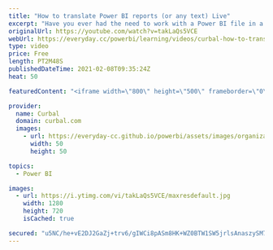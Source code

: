 ```yaml
---
title: "How to translate Power BI reports (or any text) Live"
excerpt: "Have you ever had the need to work with a Power BI file in a different language that those you know? Or travelled somewhere where you couldnt speak the language?  In today's video, I will show you how to translate any text live. No more language barriers :)  Here you can download all the pbix files:"
originalUrl: https://youtube.com/watch?v=takLaQs5VCE
webUrl: https://everyday.cc/powerbi/learning/videos/curbal-how-to-translate-power-bi-reports-or-any-text-live/
type: video
price: Free
length: PT2M48S
publishedDateTime: 2021-02-08T09:35:24Z
heat: 50

featuredContent: "<iframe width=\"800\" height=\"500\" frameborder=\"0\" src=\"https://www.youtube.com/embed/takLaQs5VCE\" allow=\"accelerometer; autoplay; encrypted-media; gyroscope; picture-in-picture\" allowfullscreen></iframe>"

provider:
  name: Curbal
  domain: curbal.com
  images:
    - url: https://everyday-cc.github.io/powerbi/assets/images/organizations/curbal.com-50x50.jpg
      width: 50
      height: 50

topics:
  - Power BI

images:
  - url: https://i.ytimg.com/vi/takLaQs5VCE/maxresdefault.jpg
    width: 1280
    height: 720
    isCached: true

secured: "u5NC/he+vE2DJ2GaZj+trv6/gIWCi8pASm8HK+WZ0BTW1SW5jrlsAnaszySM7nOgqKq0Py9Rg6IxLlCR3v5ZqslPu+0i2/psnmUGXpIncQ+TowLj9PrSLNfF/iXHm4Db+lVVIaxOjt8Dk0TazkfFsYOqiRrzBehSvQsYuuZ4S+s9KzVJfXMoMKU5U/UFcWi42JFrZpneJdxGW6KEvxQ+LnbXP0a+5g3CMSM4RuuDaPbwP3dYwMAuR0WXjBMfb7uk3aG14BH11zslakTuL2hOeC5+TiqVzSEsY5uOC4rsj30zBmyUFJlUK2CmwROEqpfHm6ljitYGh56MCOq3IH/Bz7eApGrFYHIIR8kx0wW07QFXx0onSQs+1xw31gXyXUa1+yVrC4ySbGk0DY0FlKKqGwCttKEPX2fjnj0OL+QXPW0=;HpSkDnESbZvQmK6xSLkakw=="
---
```


